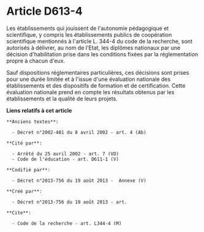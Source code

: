 # Article D613-4

Les établissements qui jouissent de l'autonomie pédagogique et scientifique, y compris les établissements publics de
coopération scientifique mentionnés à l'article L. 344-4 du code de la recherche, sont autorisés à délivrer, au nom de
l'Etat, les diplômes nationaux par une décision d'habilitation prise dans les conditions fixées par la réglementation propre
à chacun d'eux.

Sauf dispositions réglementaires particulières, ces décisions sont prises pour une durée limitée et à l'issue d'une
évaluation nationale des établissements et des dispositifs de formation et de certification. Cette évaluation nationale prend
en compte les résultats obtenus par les établissements et la qualité de leurs projets.

**Liens relatifs à cet article**

	**Anciens textes**:

	  - Décret n°2002-481 du 8 avril 2002 - art. 4 (Ab)

	**Cité par**:

	  - Arrêté du 25 avril 2002 - art. 7 (VD)
	  - Code de l'éducation - art. D611-1 (V)

	**Codifié par**:

	  - Décret n°2013-756 du 19 août 2013 -  Annexe (V)

	**Créé par**:

	  - Décret n°2013-756 du 19 août 2013 - art.

	**Cite**:

	  - Code de la recherche - art. L344-4 (M)
